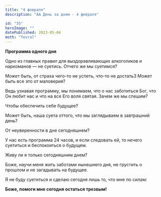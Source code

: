 ```yaml
---
title: "4 февраля"
description: "АА День за днем - 4 февраля"

id: "35"
heroImage: ""
datePublished: 2023-05-04
moth: "fevral"
---
```


**Программа одного дня**

Одно из главных правил для выздоравливающих алкоголиков и наркоманов — не
суетись. Отчего же мы суетимся?

Может быть, от страха чего-то не успеть, что-то не достать3 Может быть все это
от маловерия?

Ведь узнавая программу, мы понимаем, что о нас заботиться Бог, что Он любит
нас и что на все Его воля святая. Зачем же мы спешим?

Чтобы обеспечить себе будущее?

Может быть, наша суета оттого, что мы заглядываем в завтрашний день?

От неуверенности в дне сегодняшнем?

У нас есть программа 24 часов, и если следовать ей, то нечего суетиться и
беспокоиться о будущем.

Живу ли я только сегодняшним днем?

Боже, научи меня жить заботами нынешнего дня, не грустить о прошлом и не
загадывать на будущее.

Я не буду суетиться и сделаю сегодня лишь то, что мне по силам:

**Боже, помоги мне сегодня остаться трезвым!**
